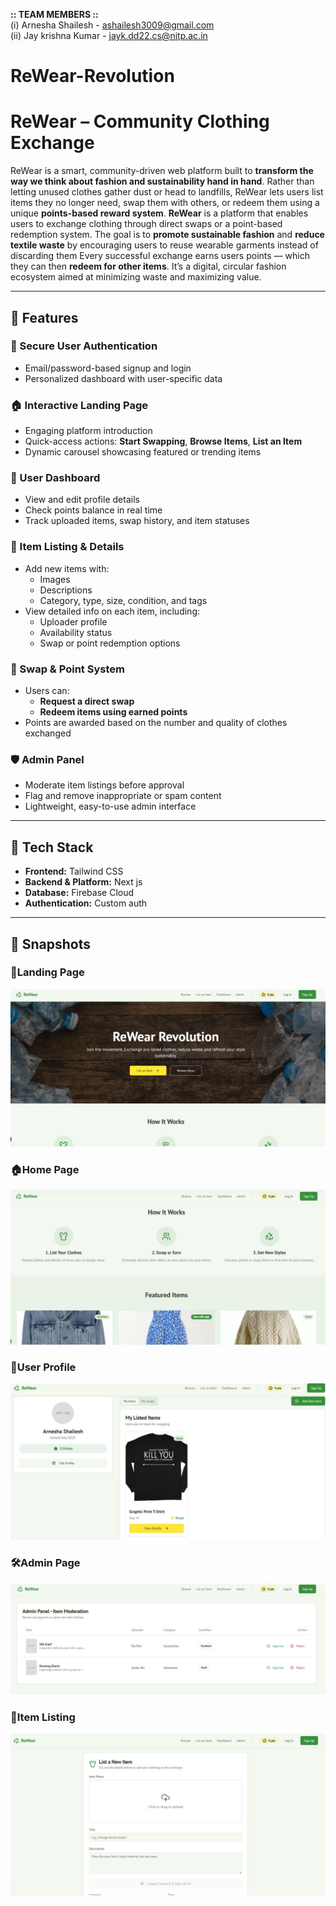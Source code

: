 **:: TEAM MEMBERS ::** <br>
(i) Arnesha Shailesh - ashailesh3009@gmail.com <br>
(ii) Jay krishna Kumar - jayk.dd22.cs@nitp.ac.in <br>

# ReWear-Revolution
<h1>ReWear – Community Clothing Exchange</h1>

ReWear is a smart, community-driven web platform built to **transform the way we think about fashion and sustainability hand in hand**. Rather than letting unused clothes gather dust or head to landfills, ReWear lets users list items they no longer need, swap them with others, or redeem them using a unique **points-based reward system**.
**ReWear** is a platform that enables users to exchange clothing through direct swaps or a point-based redemption system. The goal is to **promote sustainable fashion** and **reduce textile waste** by encouraging users to reuse wearable garments instead of discarding them
Every successful exchange earns users points — which they can then **redeem for other items**. It’s a digital, circular fashion ecosystem aimed at minimizing waste and maximizing value.

---

## 🌟 Features 

### 🔐 Secure User Authentication
- Email/password-based signup and login
- Personalized dashboard with user-specific data

### 🏠 Interactive Landing Page
- Engaging platform introduction
- Quick-access actions: **Start Swapping**, **Browse Items**, **List an Item**
- Dynamic carousel showcasing featured or trending items

### 👤 User Dashboard
- View and edit profile details
- Check points balance in real time
- Track uploaded items, swap history, and item statuses

### 👗 Item Listing & Details
- Add new items with:
  - Images
  - Descriptions
  - Category, type, size, condition, and tags
- View detailed info on each item, including:
  - Uploader profile
  - Availability status
  - Swap or point redemption options

### 🔄 Swap & Point System
- Users can:
  - **Request a direct swap**
  - **Redeem items using earned points**
- Points are awarded based on the number and quality of clothes exchanged

### 🛡️ Admin Panel
- Moderate item listings before approval
- Flag and remove inappropriate or spam content
- Lightweight, easy-to-use admin interface

---

## 🧰 Tech Stack

- **Frontend:** Tailwind CSS
- **Backend & Platform:** Next js
- **Database:** Firebase Cloud
- **Authentication:** Custom auth 

---
## 📸 Snapshots

### 🚀Landing Page

![Landing Page](https://github.com/ARNESHA-1/ReWear-Revolution/blob/e758bf05b56a58dc721c7849985a5e85f11b6ce9/landing.png)
### 🏠Home Page
![Home Page](https://github.com/ARNESHA-1/ReWear-Revolution/blob/b5f1e146f3fb2463716c6b10b2bf6dcefed497e4/home.jpeg
)
### 👤User Profile
![User Profile](https://github.com/ARNESHA-1/ReWear-Revolution/blob/fd5408e0ac1298b4f9d55923bbd3a2602fd4f242/img1.jpeg)
### 🛠️Admin Page
![Admin view](https://github.com/ARNESHA-1/ReWear-Revolution/blob/b5f1e146f3fb2463716c6b10b2bf6dcefed497e4/admin.jpeg)
### 🧾Item Listing
![Listing Items](https://github.com/ARNESHA-1/ReWear-Revolution/blob/b5f1e146f3fb2463716c6b10b2bf6dcefed497e4/listing_item.jpeg)




